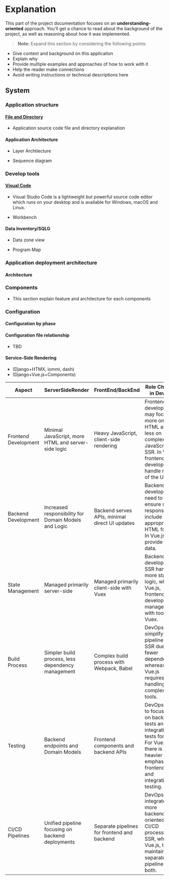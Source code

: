 # Explanation

This part of the project documentation focuses on an
**understanding-oriented** approach. You'll get a
chance to read about the background of the project,
as well as reasoning about how it was implemented.

> **Note:** Expand this section by considering the
> following points:

- Give context and background on this applicaiton
- Explain why
- Provide multiple examples and approaches of how
    to work with it
- Help the reader make connections
- Avoid writing instructions or technical descriptions
    here

## System

### Application structure

#### [File and Directory](explanation/file_and_directory.md)

- Application source code file and directory explanation

#### Application Architecture

- Layer Archtiecture

- Sequence diagram

### Develop tools

#### [Visual Code](explanation/vcode.md)

- Visual Studio Code is a lightweight but powerful source code editor which runs on your desktop and is available for Windows, macOS and Linux.

- Workbench

#### Data Inventory/SQLG

- Data zone view

- Program Map

### Application deployment architecture

#### Architecture

### Components

- This section explain feature and architecture for each components

### Configuration

#### Configuration by phase

#### Configuration file relationship

- TBD

#### Service-Side Rendering

- (Django+HTMX, iommi, dash)
- (Django+Vue.js+Components)

| Aspect| ServerSideRender| FrontEnd/BackEnd| Role Changes in DevOps                                                                                                                                       |
|----------------------|-------------------------------------------------------|-------------------------------------------------|--------------------------------------------------------------------------------------------------------------------------------------------------------------|
| Frontend Development | Minimal JavaScript, more HTML and server-side logic   | Heavy JavaScript, client-side rendering         | Frontend developers may focus more on HTML and less on complex JavaScript in SSR. In Vue.js, frontend developers handle most of the UI logic.                |
| Backend Development  | Increased responsibility for  Domain Models and Logic | Backend serves APIs, minimal direct UI updates  | Backend developers need to ensure server responses include appropriate HTML for SSR. In Vue.js, they provide JSON data.                                      |
| State Management     | Managed primarily server-side                         | Managed primarily client-side with Vuex         | Backend developers in SSR handle more state logic, while in Vue.js, frontend developers manage state with tools like Vuex.                                   |
| Build Process        | Simpler build process, less dependency management     | Complex build process with Webpack, Babel       | DevOps may simplify CI/CD pipelines for SSR due to fewer dependencies, whereas Vue.js requires handling complex build tools.                                 |
| Testing              | Backend endpoints and Domain Models                   | Frontend components and backend APIs            | DevOps needs to focus more on backend tests and integration tests for SSR. For Vue.js, there is a heavier emphasis on frontend unit and integration testing. |
| CI/CD Pipelines      | Unified pipeline focusing on backend deployments      | Separate pipelines for frontend and backend     | DevOps integrates more backend-oriented CI/CD processes for SSR, while in Vue.js, they maintain separate pipelines for both.                                 |

<!-- 
## Business

### Process

### Organization

 -->
